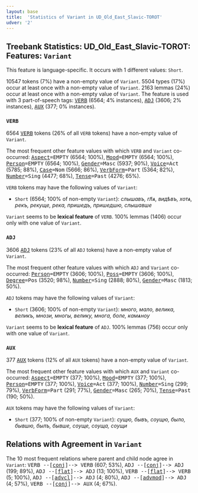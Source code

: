 ```yaml
---
layout: base
title:  'Statistics of Variant in UD_Old_East_Slavic-TOROT'
udver: '2'
---
```


## Treebank Statistics: UD_Old_East_Slavic-TOROT: Features: `Variant`

This feature is language-specific.
It occurs with 1 different values: `Short`.

10547 tokens (7%) have a non-empty value of `Variant`.
5504 types (17%) occur at least once with a non-empty value of `Variant`.
2163 lemmas (24%) occur at least once with a non-empty value of `Variant`.
The feature is used with 3 part-of-speech tags: <tt><a href="orv_torot-pos-VERB.html">VERB</a></tt> (6564; 4% instances), <tt><a href="orv_torot-pos-ADJ.html">ADJ</a></tt> (3606; 2% instances), <tt><a href="orv_torot-pos-AUX.html">AUX</a></tt> (377; 0% instances).

### `VERB`

6564 <tt><a href="orv_torot-pos-VERB.html">VERB</a></tt> tokens (26% of all `VERB` tokens) have a non-empty value of `Variant`.

The most frequent other feature values with which `VERB` and `Variant` co-occurred: <tt><a href="orv_torot-feat-Aspect.html">Aspect</a></tt><tt>=EMPTY</tt> (6564; 100%), <tt><a href="orv_torot-feat-Mood.html">Mood</a></tt><tt>=EMPTY</tt> (6564; 100%), <tt><a href="orv_torot-feat-Person.html">Person</a></tt><tt>=EMPTY</tt> (6564; 100%), <tt><a href="orv_torot-feat-Gender.html">Gender</a></tt><tt>=Masc</tt> (5937; 90%), <tt><a href="orv_torot-feat-Voice.html">Voice</a></tt><tt>=Act</tt> (5785; 88%), <tt><a href="orv_torot-feat-Case.html">Case</a></tt><tt>=Nom</tt> (5666; 86%), <tt><a href="orv_torot-feat-VerbForm.html">VerbForm</a></tt><tt>=Part</tt> (5364; 82%), <tt><a href="orv_torot-feat-Number.html">Number</a></tt><tt>=Sing</tt> (4477; 68%), <tt><a href="orv_torot-feat-Tense.html">Tense</a></tt><tt>=Past</tt> (4276; 65%).

`VERB` tokens may have the following values of `Variant`:

* `Short` (6564; 100% of non-empty `Variant`): <em>слышавъ, гл҃ѧ, видѣвъ, хотѧ, рекъ, рекуще, река, пришедъ, пришедшю, слышавше</em>

`Variant` seems to be **lexical feature** of `VERB`. 100% lemmas (1406) occur only with one value of `Variant`.

### `ADJ`

3606 <tt><a href="orv_torot-pos-ADJ.html">ADJ</a></tt> tokens (23% of all `ADJ` tokens) have a non-empty value of `Variant`.

The most frequent other feature values with which `ADJ` and `Variant` co-occurred: <tt><a href="orv_torot-feat-Person.html">Person</a></tt><tt>=EMPTY</tt> (3606; 100%), <tt><a href="orv_torot-feat-Poss.html">Poss</a></tt><tt>=EMPTY</tt> (3606; 100%), <tt><a href="orv_torot-feat-Degree.html">Degree</a></tt><tt>=Pos</tt> (3520; 98%), <tt><a href="orv_torot-feat-Number.html">Number</a></tt><tt>=Sing</tt> (2888; 80%), <tt><a href="orv_torot-feat-Gender.html">Gender</a></tt><tt>=Masc</tt> (1813; 50%).

`ADJ` tokens may have the following values of `Variant`:

* `Short` (3606; 100% of non-empty `Variant`): <em>много, мало, велика, великъ, мнози, многы, велику, многа, боле, камѧнѹ</em>

`Variant` seems to be **lexical feature** of `ADJ`. 100% lemmas (756) occur only with one value of `Variant`.

### `AUX`

377 <tt><a href="orv_torot-pos-AUX.html">AUX</a></tt> tokens (12% of all `AUX` tokens) have a non-empty value of `Variant`.

The most frequent other feature values with which `AUX` and `Variant` co-occurred: <tt><a href="orv_torot-feat-Aspect.html">Aspect</a></tt><tt>=EMPTY</tt> (377; 100%), <tt><a href="orv_torot-feat-Mood.html">Mood</a></tt><tt>=EMPTY</tt> (377; 100%), <tt><a href="orv_torot-feat-Person.html">Person</a></tt><tt>=EMPTY</tt> (377; 100%), <tt><a href="orv_torot-feat-Voice.html">Voice</a></tt><tt>=Act</tt> (377; 100%), <tt><a href="orv_torot-feat-Number.html">Number</a></tt><tt>=Sing</tt> (299; 79%), <tt><a href="orv_torot-feat-VerbForm.html">VerbForm</a></tt><tt>=Part</tt> (291; 77%), <tt><a href="orv_torot-feat-Gender.html">Gender</a></tt><tt>=Masc</tt> (265; 70%), <tt><a href="orv_torot-feat-Tense.html">Tense</a></tt><tt>=Past</tt> (190; 50%).

`AUX` tokens may have the following values of `Variant`:

* `Short` (377; 100% of non-empty `Variant`): <em>сущю, бывъ, сѹщю, было, бывшю, былъ, бывше, сѹще, сѹща, сѹщи</em>

## Relations with Agreement in `Variant`

The 10 most frequent relations where parent and child node agree in `Variant`:
<tt>VERB --[<tt><a href="orv_torot-dep-conj.html">conj</a></tt>]--> VERB</tt> (607; 53%),
<tt>ADJ --[<tt><a href="orv_torot-dep-conj.html">conj</a></tt>]--> ADJ</tt> (199; 89%),
<tt>ADJ --[<tt><a href="orv_torot-dep-flat.html">flat</a></tt>]--> ADJ</tt> (13; 100%),
<tt>VERB --[<tt><a href="orv_torot-dep-flat.html">flat</a></tt>]--> VERB</tt> (5; 100%),
<tt>ADJ --[<tt><a href="orv_torot-dep-advcl.html">advcl</a></tt>]--> ADJ</tt> (4; 80%),
<tt>ADJ --[<tt><a href="orv_torot-dep-advmod.html">advmod</a></tt>]--> ADJ</tt> (4; 57%),
<tt>VERB --[<tt><a href="orv_torot-dep-conj.html">conj</a></tt>]--> AUX</tt> (4; 67%).

